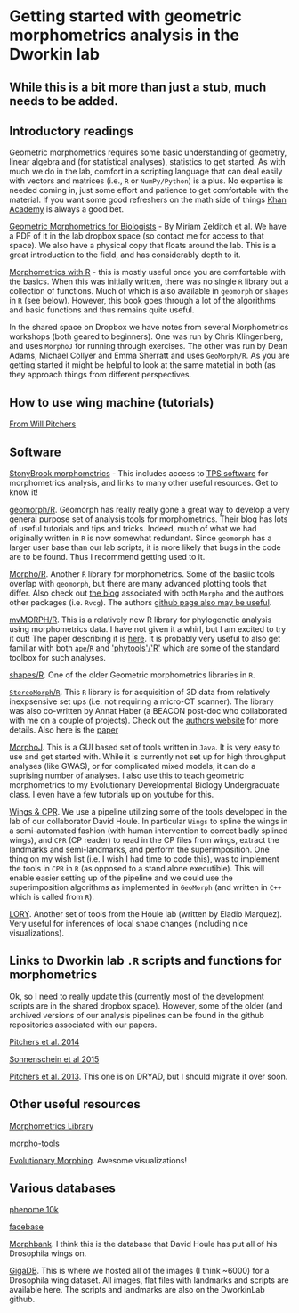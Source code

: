 Getting started with geometric morphometrics analysis in the Dworkin lab
========================================================================

## While this is a bit more than just a stub, much needs to be added.


## Introductory readings

Geometric morphometrics requires some basic understanding of geometry, linear algebra and (for statistical analyses), statistics to get started. As with much we do in the lab, comfort in a scripting language that can deal easily with vectors and matrices (i.e., `R` or `NumPy/Python`) is a plus. No expertise is needed coming in, just some effort and patience to get comfortable with the material. If you want some good refreshers on the math side of things [Khan Academy](https://www.khanacademy.org/) is always a good bet.

[Geometric Morphometrics for Biologists](http://www.sciencedirect.com/science/book/9780123869036) - By Miriam Zelditch et al. We have a PDF of it in the lab dropbox space (so contact me for access to that space). We also have a physical copy that floats around the lab. This is a great introduction to the field, and has considerably depth to it.

[Morphometrics with R](http://ezproxy.msu.edu:2047/login?url=http://link.springer.com/openurl?genre=book&isbn=978-0-387-77789-4) - this is mostly useful once you are comfortable with the basics. When this was initially written, there was no single  `R` library but a collection of functions. Much of which is also available in `geomorph` or `shapes` in `R` (see below). However, this book goes through a lot of the algorithms and basic functions and thus remains quite useful.

In the shared space on Dropbox we have notes from several Morphometrics workshops (both geared to beginners). One was run by Chris Klingenberg, and uses `MorphoJ` for running through exercises. The other was run by Dean Adams, Michael Collyer and Emma Sherratt and uses `GeoMorph/R`. As you are getting started it might be helpful to look at the same matetial in both (as they approach things from different perspectives.

## How to use wing machine (tutorials)
[From Will Pitchers](https://github.com/DworkinLab/WingMachine_manual)

## Software

[StonyBrook morphometrics](http://life.bio.sunysb.edu/morph/) -  This includes access to [TPS software](http://life.bio.sunysb.edu/morph/) for morphometrics analysis, and links to many other useful resources. Get to know it!

[geomorph/R](http://www.geomorph.net/). Geomorph has really really gone a great way to develop a very general purpose set of analysis tools for morphometrics. Their blog has lots of useful tutorials and tips and tricks. Indeed, much of what we had originally written in `R` is now somewhat redundant. Since `geomorph` has a larger user base than our lab scripts, it is more likely that bugs in the code are to be found. Thus I recommend getting used to it. 

[Morpho/R](https://cran.r-project.org/web/packages/Morpho/index.html). Another `R` library for morphometrics. Some of the basiic tools overlap with `geomorph`, but there are many advanced plotting tools that differ. Also check out [the blog](http://zarquon42b.github.io/) associated with both `Morpho` and the authors other packages (i.e. `Rvcg`). The authors [github page also may be useful](https://github.com/zarquon42b).

[mvMORPH/R](https://cran.r-project.org/web/packages/mvMORPH/index.html). This is a relatively new R library for phylogenetic analysis using morphometrics data. I have not given it a whirl, but I am excited to try it out! The paper describing it is [here](http://onlinelibrary.wiley.com/doi/10.1111/2041-210X.12420/full). It is probably very useful to also get familiar with both [`ape`/`R`](https://cran.r-project.org/web/packages/ape/index.html) and ['phytools'/'R'](https://cran.r-project.org/web/packages/phytools/index.html) which are some of the standard toolbox for such analyses.

[shapes/R](http://cran.r-project.org/web/packages/shapes/index.html). One of the older Geometric morphometrics libraries in `R`. 

[`StereoMorph`/`R`](https://cran.r-project.org/web/packages/StereoMorph/index.html). This `R` library is for acquisition of 3D data from relatively inexpsensive set ups (i.e. not requiring a micro-CT scanner). The library was also co-written by Annat Haber (a BEACON post-doc who collaborated with me on a couple of projects). Check out the [authors website](http://home.uchicago.edu/~aolsen/software/stereomorph.shtml) for more details. Also here is the [paper](http://onlinelibrary.wiley.com/doi/10.1111/2041-210X.12420/full)

[MorphoJ](http://www.flywings.org.uk/MorphoJ_page.htm). This is a GUI based set of tools written in `Java`. It is very easy to use and get started with. While it is currently not set up for high throughput analyses (like GWAS), or for complicated mixed models, it can do a suprising number of analyses. I also use this to teach geometric morphometrics to my Evolutionary Developmental Biology Undergraduate class. I even have a few tutorials up on youtube for this.

[Wings & CPR](http://bio.fsu.edu/~dhoule/software.html). We use a pipeline utilizing some of the tools developed in the lab of our collaborator David Houle. In particular `Wings` to spline the wings in a semi-automated fashion (with human intervention to correct badly splined wings), and `CPR` (CP reader) to read in the CP files from wings, extract the landmarks and semi-landmarks, and perform the superimposition. One thing on my wish list (i.e. I wish I had time to code this), was to implement the tools in `CPR` in `R` (as opposed to a stand alone executible). This will enable easier setting up of the pipeline and we could use the superimposition algorithms as implemented in `GeoMorph` (and written in `C++` which is called from `R`).

[LORY](http://bio.fsu.edu/~dhoule/lory.html). Another set of tools from the Houle lab (written by Eladio Marquez). Very useful for inferences of local shape changes (including nice visualizations).

## Links to Dworkin lab `.R` scripts and functions for morphometrics
Ok, so I need to really update this (currently most of the development scripts are in the shared dropbox space). However, some of the older (and archived versions of our analysis pipelines can be found in the github repositories associated with our papers.

[Pitchers et al. 2014](https://github.com/DworkinLab/PitchersJEB2014_cricket_wings)

[Sonnenschein et al 2015](https://github.com/DworkinLab/Wing_Biometrics_2015)

[Pitchers et al. 2013](http://datadryad.org/resource/doi:10.5061/dryad.r43k1). This one is on DRYAD, but I should migrate it over soon.

## Other useful resources
[Morphometrics Library](http://morpholib.eu.pn/cms/)

[morpho-tools](http://morpho-tools.net/)

[Evolutionary Morphing](http://www.idav.ucdavis.edu/research/EvoMorph). Awesome visualizations!

## Various databases
[phenome 10k](http://phenome10k.org/)

[facebase](https://www.facebase.org/)

[Morphbank](http://www.morphbank.net/). I think this is the database that David Houle has put all of his Drosophila wings on.

[GigaDB](http://gigadb.org/dataset/100141). This is where we hosted all of the images (I think ~6000) for a Drosophila wing dataset. All images, flat files with landmarks and scripts are available here. The scripts and landmarks are also on the DworkinLab github.
